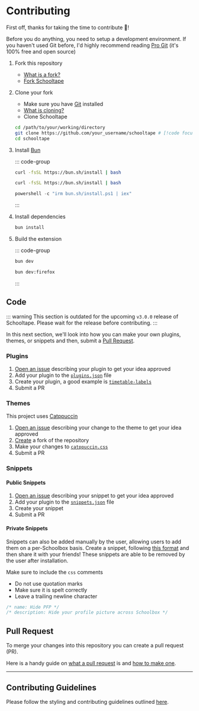 # Contributing

First off, thanks for taking the time to contribute :tada:!

Before you do anything, you need to setup a development environment.
If you haven't used Git before, I'd highly recommend reading [Pro Git](https://git-scm.com/book/en/v2) (it's 100% free and open source)

1. Fork this repository

   - [What is a fork?](https://docs.github.com/en/pull-requests/collaborating-with-pull-requests/working-with-forks/fork-a-repo)
   - [Fork Schooltape](https://github.com/schooltape/schooltape/fork)

2. Clone your fork

   - Make sure you have [Git](https://git-scm.com/) installed
   - [What is cloning?](https://docs.github.com/en/repositories/creating-and-managing-repositories/cloning-a-repository)
   - Clone Schooltape

   ```bash
   cd /path/to/your/working/directory
   git clone https://github.com/your_username/schooltape # [!code focus]
   cd schooltape
   ```

3. Install [Bun](https://bun.sh/)

   ::: code-group

   ```bash [Linux]
   curl -fsSL https://bun.sh/install | bash
   ```

   ```bash [MacOS]
   curl -fsSL https://bun.sh/install | bash
   ```

   ```powershell [Windows]
   powershell -c "irm bun.sh/install.ps1 | iex"
   ```

   :::

4. Install dependencies

   ```bash
   bun install
   ```

5. Build the extension

   ::: code-group

   ```bash [Chrome]
   bun dev
   ```

   ```bash [Firefox]
   bun dev:firefox
   ```

   :::

## Code

::: warning
This section is outdated for the upcoming `v3.0.0` release of Schooltape. Please wait for the release before contributing.
:::

In this next section, we'll look into how you can make your own plugins, themes, or snippets and then, submit a [Pull Request](https://docs.github.com/en/pull-requests/collaborating-with-pull-requests/proposing-changes-to-your-work-with-pull-requests/about-pull-requests).

### Plugins

1. [Open an issue](https://github.com/schooltape/schooltape/issues/new/choose) describing your plugin to get your idea approved
2. Add your plugin to the [`plugins.json`](https://github.com/schooltape/schooltape/blob/main/src/plugins/plugins.json) file
3. Create your plugin, a good example is [`timetable-labels`](https://github.com/schooltape/schooltape/blob/main/src/plugins/timetable-labels/timetable-labels.js)
4. Submit a PR

### Themes

This project uses [Catppuccin](https://github.com/catppuccin/catppuccin)

1. [Open an issue](https://github.com/schooltape/schooltape/issues/new/choose) describing your change to the theme to get your idea approved
2. [Create](https://github.com/schooltape/schooltape/fork) a fork of the repository
3. Make your changes to [`catppuccin.css`](https://github.com/schooltape/schooltape/blob/main/src/themes/catppuccin.css)
4. Submit a PR

### Snippets

#### Public Snippets

1. [Open an issue](https://github.com/schooltape/schooltape/issues/new/choose) describing your snippet to get your idea approved
2. Add your plugin to the [`snippets.json`](https://github.com/schooltape/schooltape/blob/main/src/snippets/snippets.json) file
3. Create your snippet
4. Submit a PR

#### Private Snippets

Snippets can also be added manually by the user, allowing users to add them on a per-Schoolbox basis. Create a snippet, following [this format](https://gist.github.com/42Willow/4555f0d8fdf8e59b479fd44539740937) and then share it with your friends! These snippets are able to be removed by the user after installation.

Make sure to include the `css` comments

- Do not use quotation marks
- Make sure it is spelt correctly
- Leave a trailing newline character

```css
/* name: Hide PFP */
/* description: Hide your profile picture across Schoolbox */
```

## Pull Request

To merge your changes into this repository you can create a pull request (PR).

Here is a handy guide on [what a pull request](https://docs.github.com/articles/about-pull-requests) is and [how to make one](https://docs.github.com/en/pull-requests/collaborating-with-pull-requests/proposing-changes-to-your-work-with-pull-requests/creating-a-pull-request).

---

## Contributing Guidelines

Please follow the styling and contributing guidelines outlined [here](https://github.com/schooltape/schooltape/blob/main/CONTRIBUTING.md).
